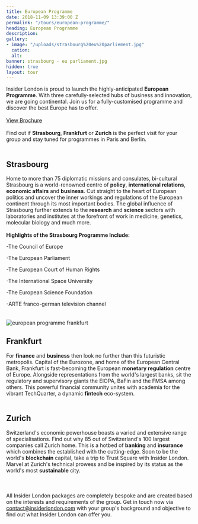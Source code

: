 ```yaml
---
title: European Programme
date: 2018-11-09 13:39:00 Z
permalink: "/tours/european-programme/"
heading: European Programme
description: 
gallery:
- image: "/uploads/strasbourg%20eu%20parliement.jpg"
  cation: 
  alt: 
banner: strasbourg - eu parliament.jpg
hidden: true
layout: tour
---
```


Insider London is proud to launch the highly-anticipated **European Programme**. With three carefully-selected hubs of business and innovation, we are going continental. Join us for a fully-customised programme and discover the best Europe has to offer.
<br>
<br>
<a class="btn btn--small btn--red" href="/assets/european programme.pdf">View Brochure</a>
<br> 
<br>
Find out if **Strasbourg**, **Frankfurt** or **Zurich** is the perfect visit for your group and stay tuned for programmes in Paris and Berlin. 
<br>
<br>
## Strasbourg
Home to more than 75 diplomatic missions and consulates, bi-cultural Strasbourg is a world-renowned centre of **policy**, **international relations**, **economic affairs** and **business**. Cut straight to the heart of European politics and uncover the inner workings and regulations of the European continent through its most important bodies. The global influence of Strasbourg further extends to the **research** and **science** sectors with laboratories and institutes at the forefront of work in medicine, genetics, molecular biology and much more.
<br>
<br>
**Highlights of the Strasbourg Programme Include:**   


-The Council of Europe

-The European Parliament

-The European Court of Human Rights

-The International Space University

-The European Science Foundation

-ARTE franco-german television channel
<br>
<br>
<br>
![european programme frankfurt](/uploads/frankfurt%20web.jpg)

 

## Frankfurt 
For **finance** and **business** then look no further than this futuristic metropolis. Capital of the Eurozone, and home of the European Central Bank, Frankfurt is fast-becoming the European **monetary regulation** centre of Europe. Alongside representations from the world's largest banks, sit the regulatory and supervisory giants the EIOPA, BaFin and the FMSA among others. This powerful financial community unites with academia for the vibrant TechQuarter, a dynamic **fintech** eco-system. 
<br>
<br>

## Zurich
Switzerland's economic powerhouse boasts a varied and extensive range of specialisations. Find out why 85 out of Switzerland's 100 largest companies call Zurich home. This is a hotbed of **banking** and **insurance** which combines the established with the cutting-edge. Soon to be the world's **blockchain** capital, take a trip to Trust Square with Insider London. Marvel at Zurich's technical prowess and be inspired by its status as the world's most **sustainable** city.  
<br>
<br>
<br>
All Insider London packages are completely bespoke and are created based on the interests and requirements of the group. Get in touch now via [contact@insiderlondon.com](mailto:contact@insiderlondon.com) with your group's background and objective to find out what Insider London can offer you.  